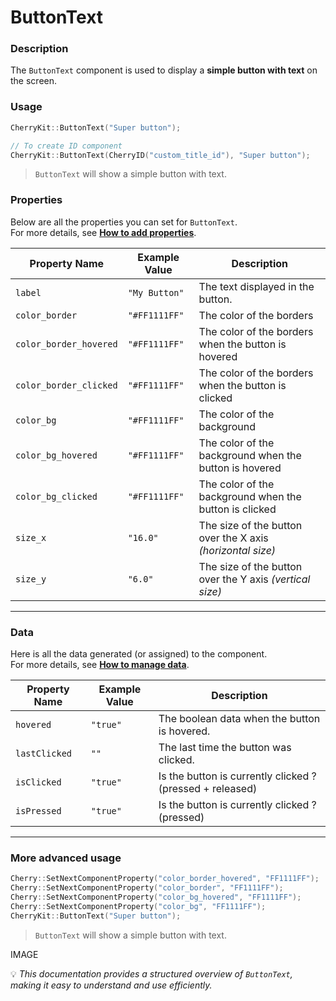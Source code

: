 # ButtonText  

### Description  
The `ButtonText` component is used to display a **simple button with text** on the screen.  

### Usage  
```cpp
CherryKit::ButtonText("Super button");
```
```cpp
// To create ID component
CherryKit::ButtonText(CherryID("custom_title_id"), "Super button");
```
> `ButtonText` will show a simple button with text.

### Properties  
Below are all the properties you can set for `ButtonText`.  
For more details, see **[How to add properties]()**.  

| **Property Name** | **Example Value**                 | **Description**                           |
|------------------|---------------------------------|-------------------------------------------|
| `label`          | `"My Button"`                     | The text displayed in the button.         |
| `color_border`          | `"#FF1111FF"`                     | The color of the borders         |
| `color_border_hovered`          | `"#FF1111FF"`                     | The color of the borders when the button is hovered         |
| `color_border_clicked`          | `"#FF1111FF"`                     | The color of the borders when the button is clicked       |
| `color_bg`          | `"#FF1111FF"`                     | The color of the background         |
| `color_bg_hovered`          | `"#FF1111FF"`                     | The color of the background when the button is hovered         |
| `color_bg_clicked`          | `"#FF1111FF"`                     | The color of the background when the button is clicked         |
| `size_x`          | `"16.0"`                     | The size of the button over the X axis *(horizontal size)*         |
| `size_y`          | `"6.0"`                     | The size of the button over the Y axis *(vertical size)*         |  |

---

### Data  
Here is all the data generated (or assigned) to the component.  
For more details, see **[How to manage data]()**.  

| **Property Name** | **Example Value**  | **Description**                   |
|------------------|------------------|-----------------------------------|
| `hovered`       | `"true"`      | The boolean data when the button is hovered. |
| `lastClicked`       | `""`      | The last time the button was clicked. |
| `isClicked`       | `"true"`      | Is the button is currently clicked ? (pressed + released)
| `isPressed`       | `"true"`      | Is the button is currently clicked ? (pressed)
---

### More advanced usage  
```cpp
Cherry::SetNextComponentProperty("color_border_hovered", "FF1111FF");
Cherry::SetNextComponentProperty("color_border", "FF1111FF");
Cherry::SetNextComponentProperty("color_bg_hovered", "FF1111FF");
Cherry::SetNextComponentProperty("color_bg", "FF1111FF");
CherryKit::ButtonText("Super button");
```
> `ButtonText` will show a simple button with text.

IMAGE

💡 *This documentation provides a structured overview of `ButtonText`, making it easy to understand and use efficiently.*  
